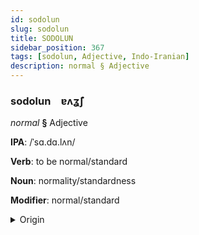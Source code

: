 ```yaml
---
id: sodolun
slug: sodolun
title: SODOLUN
sidebar_position: 367
tags: [sodolun, Adjective, Indo-Iranian]
description: normal § Adjective
---
```


### sodolun&emsp;<span kind="abugida">ɐʌʓ̃ʃ</span>

*normal* **§** Adjective

**IPA**: /ˈsɑ.dɑ.lʌn/

**Verb**: to be normal/standard

**Noun**: normality/standardness

**Modifier**: normal/standard

<details>
    <summary>Origin</summary>
    Hindi साधारण sādhāraṇ [s̪äː.d̪ʱäː.ɾə̃ɳ]<br/>
    <em>Indo-Iranian Language Family</em>
</details>